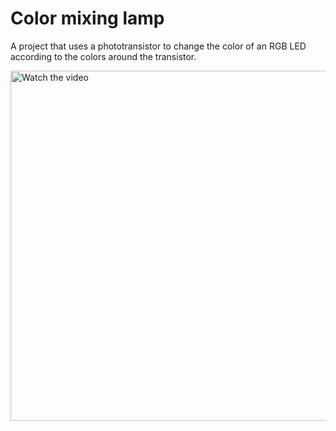 # Color mixing lamp

A project that uses a phototransistor to change the color of an RGB LED according to the colors around the transistor.

<div>
  <a href="https://youtu.be/9LF6nwGDSTY">
    <img src="https://img.youtube.com/vi/9LF6nwGDSTY/0.jpg" alt="Watch the video" style="width:560px;">
  </a>
</div>
